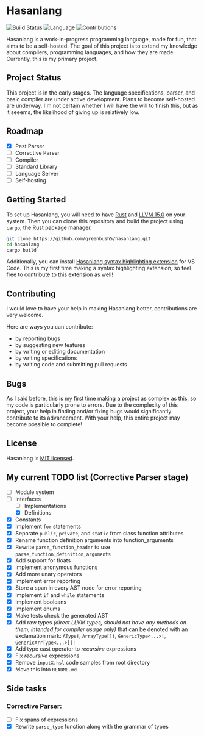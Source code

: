 # Hasanlang
![Build Status](https://github.com/greenbush5/hasanlang/actions/workflows/build.yml/badge.svg)
![Language](https://img.shields.io/badge/Language-Rust-orange)
![Contributions](https://img.shields.io/badge/Contributions-Welcome-brightgreen)

Hasanlang is a work-in-progress programming language, made for fun, that aims to be a self-hosted. The goal of this project is to extend my knowledge about compilers, programming languages, and how they are made. Currently, this is my primary project.

## Project Status
This project is in the early stages. The language specifications, parser, and basic compiler are under active development. Plans to become self-hosted are underway. I'm not certain whether I will have the will to finish this, but as it seeems, the likelihood of giving up is relatively low.

## Roadmap
- [x] Pest Parser
- [ ] Corrective Parser
- [ ] Compiler
- [ ] Standard Library
- [ ] Language Server
- [ ] Self-hosting

## Getting Started
To set up Hasanlang, you will need to have [Rust](https://www.rust-lang.org/tools/install) and [LLVM 15.0](https://releases.llvm.org/download.html) on your system. Then you can clone this repository and build the project using `cargo`, the Rust package manager.

```bash
git clone https://github.com/greenbush5/hasanlang.git
cd hasanlang
cargo build
```

Additionally, you can install [Hasanlang syntax highlighting extension](https://github.com/greenbush5/hasanlang-syntax-extension) for VS Code. This is my first time making a syntax highlighting extension, so feel free to contribute to this extension as well!

## Contributing
I would love to have your help in making Hasanlang better, contributions are very welcome.

Here are ways you can contribute:

- by reporting bugs
- by suggesting new features
- by writing or editing documentation
- by writing specifications
- by writing code and submitting pull requests

## Bugs
As I said before, this is my first time making a project as complex as this, so my code is particularly prone to errors. Due to the complexity of this project, your help in finding and/or fixing bugs would significantly contribute to its advancement. With your help, this entire project may become possible to complete!

## License
Hasanlang is [MIT licensed](https://en.wikipedia.org/wiki/MIT_License).

## My current TODO list (Corrective Parser stage)
- [ ] Module system
- [ ] Interfaces
  - [ ] Implementations
  - [x] Definitions
- [x] Constants
- [x] Implement `for` statements
- [x] Separate `public`, `private`, and `static` from class function attributes
- [x] Rename function definition arguments into function_arguments
- [x] Rewrite `parse_function_header` to use `parse_function_definition_arguments`
- [x] Add support for floats
- [x] Implement anonymous functions
- [x] Add more unary operators
- [x] Implement error reporting
- [x] Store a span in every AST node for error reporting
- [x] Implement `if` and `while` statements
- [x] Implement booleans
- [x] Implement enums
- [x] Make tests check the generated AST
- [x] Add raw types *(direct LLVM types, should not have any methods on them, intended for compiler usage only)* that can be denoted with an exclamation mark: `AType!`, `ArrayType[]!`, `GenericType<...>!`, `GenericArrType<...>[]!`
- [x] Add type cast operator to *recursive* expressions
- [x] Fix *recursive* expressions
- [x] Remove `inputX.hsl` code samples from root directory
- [x] Move this into `README.md`

## Side tasks

### Corrective Parser:
- [ ] Fix spans of expressions
- [x] Rewrite `parse_type` function along with the grammar of types
